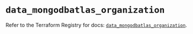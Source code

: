 # `data_mongodbatlas_organization`

Refer to the Terraform Registry for docs: [`data_mongodbatlas_organization`](https://registry.terraform.io/providers/mongodb/mongodbatlas/1.35.0/docs/data-sources/organization).
